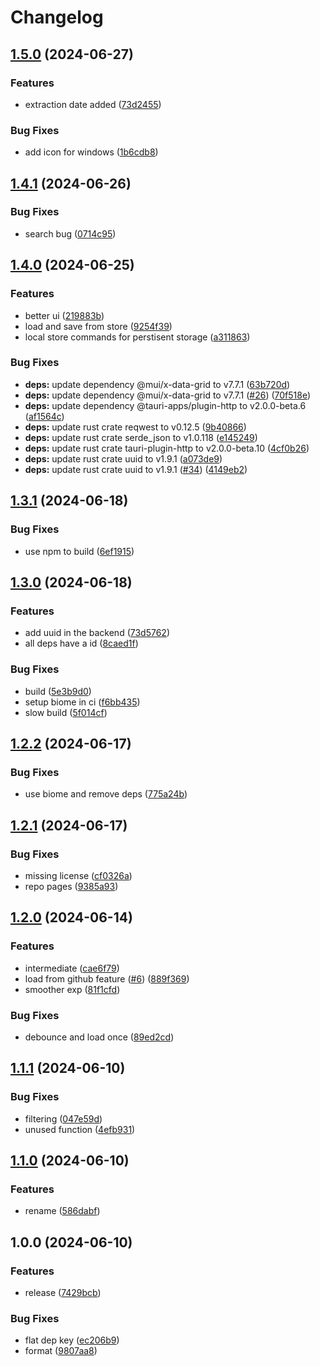 # Changelog

## [1.5.0](https://github.com/LunchTimeCode/dreamy/compare/v1.4.1...v1.5.0) (2024-06-27)


### Features

* extraction date added ([73d2455](https://github.com/LunchTimeCode/dreamy/commit/73d24550b96b551eebfc4af3323effeec086f759))


### Bug Fixes

* add icon for windows ([1b6cdb8](https://github.com/LunchTimeCode/dreamy/commit/1b6cdb84321b4ad4ef39951af4b9042a97a1c627))

## [1.4.1](https://github.com/LunchTimeCode/dreamy/compare/v1.4.0...v1.4.1) (2024-06-26)


### Bug Fixes

* search bug ([0714c95](https://github.com/LunchTimeCode/dreamy/commit/0714c95b633c01b00aa7e4b625a97abe55bfd11c))

## [1.4.0](https://github.com/LunchTimeCode/dreamy/compare/v1.3.1...v1.4.0) (2024-06-25)


### Features

* better ui ([219883b](https://github.com/LunchTimeCode/dreamy/commit/219883bc5aeb7ab012dcb56ebb240b15c4176caa))
* load and save from store ([9254f39](https://github.com/LunchTimeCode/dreamy/commit/9254f3940c8d319dcf13289a0d30cd39ef6230f2))
* local store commands for perstisent storage ([a311863](https://github.com/LunchTimeCode/dreamy/commit/a311863e48dabbe561067d981e2b1660992e6553))


### Bug Fixes

* **deps:** update dependency @mui/x-data-grid to v7.7.1 ([63b720d](https://github.com/LunchTimeCode/dreamy/commit/63b720dafaceab6eef27baa60a564be86285a0eb))
* **deps:** update dependency @mui/x-data-grid to v7.7.1 ([#26](https://github.com/LunchTimeCode/dreamy/issues/26)) ([70f518e](https://github.com/LunchTimeCode/dreamy/commit/70f518e705d2b2dc207999cc18cb6a871d8635c8))
* **deps:** update dependency @tauri-apps/plugin-http to v2.0.0-beta.6 ([af1564c](https://github.com/LunchTimeCode/dreamy/commit/af1564c3833e60287f2949d24d59e57fd3866171))
* **deps:** update rust crate reqwest to v0.12.5 ([9b40866](https://github.com/LunchTimeCode/dreamy/commit/9b4086649b18308ccfa0ed6a4f1bbda7a4e45173))
* **deps:** update rust crate serde_json to v1.0.118 ([e145249](https://github.com/LunchTimeCode/dreamy/commit/e1452491999cf3cd7c99fd8fa171ebb3e97761c6))
* **deps:** update rust crate tauri-plugin-http to v2.0.0-beta.10 ([4cf0b26](https://github.com/LunchTimeCode/dreamy/commit/4cf0b264d5544041ffeed684175ba20e9ce15c7a))
* **deps:** update rust crate uuid to v1.9.1 ([a073de9](https://github.com/LunchTimeCode/dreamy/commit/a073de92dd350acc79acd26bfb6d2df35aaba51d))
* **deps:** update rust crate uuid to v1.9.1 ([#34](https://github.com/LunchTimeCode/dreamy/issues/34)) ([4149eb2](https://github.com/LunchTimeCode/dreamy/commit/4149eb2fb1fb3f7d6dd512050678728493d2e3af))

## [1.3.1](https://github.com/LunchTimeCode/dreamy/compare/v1.3.0...v1.3.1) (2024-06-18)


### Bug Fixes

* use npm to build ([6ef1915](https://github.com/LunchTimeCode/dreamy/commit/6ef1915d3c77ac1248467db6f79548dae5c96041))

## [1.3.0](https://github.com/LunchTimeCode/dreamy/compare/v1.2.2...v1.3.0) (2024-06-18)


### Features

* add uuid in the backend ([73d5762](https://github.com/LunchTimeCode/dreamy/commit/73d5762c1361f02105c33b7bab15f06df48b2749))
* all deps have a id ([8caed1f](https://github.com/LunchTimeCode/dreamy/commit/8caed1f6b18ef2d01af06a1d42d620c90cdaf0b0))


### Bug Fixes

* build ([5e3b9d0](https://github.com/LunchTimeCode/dreamy/commit/5e3b9d044112d0c6ab42bc9a0c757966e61de7ed))
* setup biome in ci ([f6bb435](https://github.com/LunchTimeCode/dreamy/commit/f6bb435af6b2f193dd36e50f672a76354bdce0a4))
* slow build ([5f014cf](https://github.com/LunchTimeCode/dreamy/commit/5f014cfa0a9adce902328d795c3a9c0ceb84aa5a))

## [1.2.2](https://github.com/LunchTimeCode/dreamy/compare/v1.2.1...v1.2.2) (2024-06-17)


### Bug Fixes

* use biome and remove deps ([775a24b](https://github.com/LunchTimeCode/dreamy/commit/775a24b4dc85ea5f5ee16a0319787e31ce18a134))

## [1.2.1](https://github.com/LunchTimeCode/dreamy/compare/v1.2.0...v1.2.1) (2024-06-17)


### Bug Fixes

* missing license ([cf0326a](https://github.com/LunchTimeCode/dreamy/commit/cf0326ab021bbeaf3eae6679f0f734cc9a1b6ff0))
* repo pages ([9385a93](https://github.com/LunchTimeCode/dreamy/commit/9385a936f0c03ef3b18cb962b7817adf854f46dd))

## [1.2.0](https://github.com/LunchTimeCode/dreamy/compare/v1.1.1...v1.2.0) (2024-06-14)


### Features

* intermediate ([cae6f79](https://github.com/LunchTimeCode/dreamy/commit/cae6f7949a2572f3f99de870ee6ccfa139d8a5dc))
* load from github feature ([#6](https://github.com/LunchTimeCode/dreamy/issues/6)) ([889f369](https://github.com/LunchTimeCode/dreamy/commit/889f3693d89db6f07ae785d5191964112b35bcef))
* smoother exp ([81f1cfd](https://github.com/LunchTimeCode/dreamy/commit/81f1cfd96dccecfcf41869a845826d0475a25f37))


### Bug Fixes

* debounce and load once ([89ed2cd](https://github.com/LunchTimeCode/dreamy/commit/89ed2cd3cc6735a82a9627c30efb0ed3b7870e46))

## [1.1.1](https://github.com/LunchTimeCode/dreamy/compare/v1.1.0...v1.1.1) (2024-06-10)


### Bug Fixes

* filtering ([047e59d](https://github.com/LunchTimeCode/dreamy/commit/047e59d35912f25ece535ec523e77c37edd7345e))
* unused function ([4efb931](https://github.com/LunchTimeCode/dreamy/commit/4efb931007968ed2ed65909842c33359019161f3))

## [1.1.0](https://github.com/LunchTimeCode/dreamy/compare/v1.0.0...v1.1.0) (2024-06-10)


### Features

* rename ([586dabf](https://github.com/LunchTimeCode/dreamy/commit/586dabff2aeefee4bff7adc740bcef48c7ed7663))

## 1.0.0 (2024-06-10)


### Features

* release ([7429bcb](https://github.com/LunchTimeCode/dreamy/commit/7429bcb664c347232dac4426255a000785d46a21))


### Bug Fixes

* flat dep key ([ec206b9](https://github.com/LunchTimeCode/dreamy/commit/ec206b9d1ad95733eddd584c5d13c3bdf1d94ebd))
* format ([9807aa8](https://github.com/LunchTimeCode/dreamy/commit/9807aa882fcff11f08c249324037c47194e20cb3))
